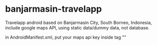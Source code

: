 # banjarmasin-travelapp

Travelapp android based on Banjarmasin City, South Borneo, Indonesia, include google maps API, using static data/dummy data, not database.

in AndroidManifest.xml, put your maps api key inside tag 
"<meta-data
            android:name="com.google.android.geo.API_KEY"
            android:value="your maps api key"/>"

